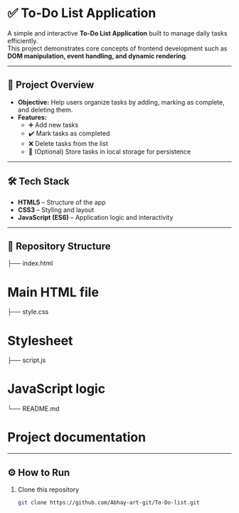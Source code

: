# ✅ To-Do List Application  

A simple and interactive **To-Do List Application** built to manage daily tasks efficiently.  
This project demonstrates core concepts of frontend development such as **DOM manipulation, event handling, and dynamic rendering**.  

---

## 🚀 Project Overview  
- **Objective:** Help users organize tasks by adding, marking as complete, and deleting them.  
- **Features:**  
  - ➕ Add new tasks  
  - ✔️ Mark tasks as completed  
  - ❌ Delete tasks from the list  
  - 💾 (Optional) Store tasks in local storage for persistence  

---

## 🛠️ Tech Stack  
- **HTML5** – Structure of the app  
- **CSS3** – Styling and layout  
- **JavaScript (ES6)** – Application logic and interactivity  

---

## 📂 Repository Structure
├── index.html 
# Main HTML file
├── style.css 
# Stylesheet
├── script.js 
# JavaScript logic
└── README.md 
# Project documentation


---

## ⚙️ How to Run  
1. Clone this repository  
   ```bash
   git clone https://github.com/Abhay-art-git/To-Do-list.git

